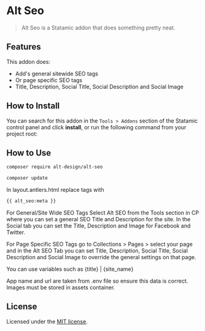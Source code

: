# Alt Seo

> Alt Seo is a Statamic addon that does something pretty neat.

## Features

This addon does:

- Add's general sitewide SEO tags
- Or page specific SEO tags
- Title, Description, Social Title, Social Description and Social Image


## How to Install

You can search for this addon in the `Tools > Addons` section of the Statamic control panel and click **install**, or run the following command from your project root:


## How to Use

``` bash
composer require alt-design/alt-seo
```

``` bash
composer update
```

In layout.antlers.html replace <title></title> tags with 
``` bash
{{ alt_seo:meta }}
```

For General/Site Wide SEO Tags Select Alt SEO from the Tools section in CP where you can set a general SEO Title and Description for the site. In the Social tab you can set the Title, Description and Image for Facebook and Twitter.

For Page Specific SEO Tags go to Collections > Pages > select your page and in the Alt SEO Tab you can set Title, Description, Social Title, Social Description and Social Image to override the general settings on that page.

You can use variables such as {title} | {site_name}

App name and url are taken from .env file so ensure this data is correct. Images must be stored in assets container.

## License 
Licensed under the [MIT license](https://github.com/alt-design/Alt-SEO-Addon/blob/main/LICENSE).
